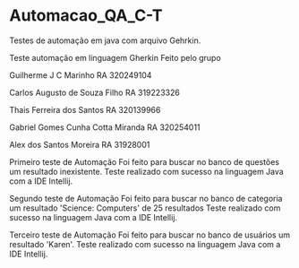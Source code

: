 # Automacao_QA_C-T
Testes de automação em java com arquivo Gehrkin.

Teste automação em linguagem Gherkin
Feito pelo grupo

Guilherme J C Marinho RA 320249104

Carlos Augusto de Souza Filho RA 319223326

Thais Ferreira dos Santos RA 320139966

Gabriel Gomes Cunha Cotta Miranda RA 320254011

Alex dos Santos Moreira RA 31928001


Primeiro teste de Automação
Foi feito para buscar no banco de questões um resultado inexistente.
Teste realizado com sucesso na linguagem Java com a IDE Intellij.

Segundo teste de Automação
Foi feito para buscar no banco de categoria um resultado 'Science: Computers' de 25 resultados
Teste realizado com sucesso na linguagem Java com a IDE Intellij.

Terceiro teste de Automação
Foi feito para buscar no banco de usuários um resultado 'Karen'.
Teste realizado com sucesso na linguagem Java com a IDE Intellij.
